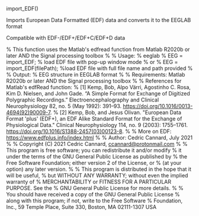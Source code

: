 import_EDF()

Imports European Data Formatted (EDF) data and converts it to the EEGLAB format

Compatible with EDF-/EDF+/EDF+C/EDF+D data

% This function uses the Matlab's edfread function from Matlab R2020b or later AND the Signal processing toolbox
%
% Usage:
%   eeglab
%   EEG = import_EDF;               % load EDF file with pop-up window mode
%   or
%   EEG = import_EDF(filePath);     %load EDF file with full file name and path provided
%
% Output:
%   EEG structure in EEGLAB format
%
% Requirements: Matlab R2020b or later AND the Signal processing toolbox
%
% References for Matlab's edfRead function:
% [1] Kemp, Bob, Alpo Värri, Agostinho C. Rosa, Kim D. Nielsen, and John Gade. “A Simple Format for Exchange of Digitized Polygraphic Recordings.” Electroencephalography and Clinical Neurophysiology 82, no. 5 (May 1992): 391–93. https://doi.org/10.1016/0013-4694(92)90009-7.
% [2] Kemp, Bob, and Jesus Olivan. "European Data Format 'plus' (EDF+), an EDF Alike Standard Format for the Exchange of Physiological Data." Clinical Neurophysiology 114, no. 9 (2003): 1755–1761. https://doi.org/10.1016/S1388-2457(03)00123-8.
%
% More on EDF: https://www.edfplus.info/index.html
%
% Author: Cedric Cannard, July 2021
%
% Copyright (C) 2021 Cedric Cannard, ccannard@protonmail.com
%
% This program is free software; you can redistribute it and/or modify
% it under the terms of the GNU General Public License as published by
% the Free Software Foundation; either version 2 of the License, or
% (at your option) any later version.
%
% This program is distributed in the hope that it will be useful,
% but WITHOUT ANY WARRANTY; without even the implied warranty of
% MERCHANTABILITY or FITNESS FOR A PARTICULAR PURPOSE.  See the
% GNU General Public License for more details.
%
% You should have received a copy of the GNU General Public License
% along with this program; if not, write to the Free Software
% Foundation, Inc., 59 Temple Place, Suite 330, Boston, MA  02111-1307  USA
